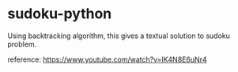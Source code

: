 # sudoku-python
Using backtracking algorithm, this gives a  textual solution to sudoku problem.

reference: https://www.youtube.com/watch?v=lK4N8E6uNr4
